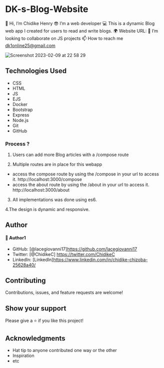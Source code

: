 # DK-s-Blog-Website

👋 Hi, I’m Chidike Henry 
😎 I’m a web developer 
💻 This is a dynamic Blog web app I created for users to read and write blogs. 
🌍 Website URL: 
💞️ I’m looking to collaborate on JS projects 
📫 How to reach me dk1online25@gmail.com

![Screenshot 2023-02-09 at 22 58 29](https://user-images.githubusercontent.com/30509335/217949219-a2de7c7c-5308-498f-ab4a-6118b6401342.png)


## Technologies Used
* CSS
* HTML
* JS
* EJS
* Docker
* Bootstrap
* Express
* Node.js
* Git
* GitHub


### Process ?

1. Users can add more Blog articles with a /compose route

2. Multiple routes are in place for this webapp
 - access the compose route by using the /compose in your url to access it. http://localhost:3000/compose
 - access the about route by using the /about in your url to access it. http://localhost:3000/about

3. All implementations was done using es6.

4.The design is dynamic and responsive.


## Author

#### 👤 Author1
- GitHub: [@lacegiovanni17]https://github.com/lacegiovanni17
- Twitter: [@ChidikeC] https://twitter.com/ChidikeC
- LinkedIn: [LinkedIn]https://www.linkedin.com/in/chidike-chizoba-25628a40/

## Contributing 
Contributions, issues, and feature requests are welcome!

## Show your support
Please give a ⭐️ if you like this project! 

## Acknowledgments
- Hat tip to anyone contributed one way or the other 
- Inspiration
- etc
